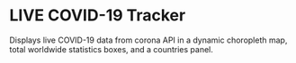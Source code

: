# LIVE COVID-19 Tracker
Displays live COVID-19 data from corona API in a dynamic choropleth map, total worldwide statistics boxes, and a countries panel. 